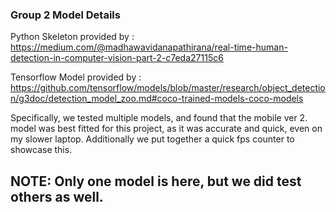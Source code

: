 ### Group 2 Model Details
 Python Skeleton provided by : https://medium.com/@madhawavidanapathirana/real-time-human-detection-in-computer-vision-part-2-c7eda27115c6

  Tensorflow Model provided by : https://github.com/tensorflow/models/blob/master/research/object_detection/g3doc/detection_model_zoo.md#coco-trained-models-coco-models

 Specifically, we tested multiple models, and found that the mobile ver 2. model was best fitted for this project, as it was accurate and quick, even on my slower laptop. Additionally we put together a quick fps counter to showcase this. 

## NOTE: Only one model is here, but we did test others as well.

